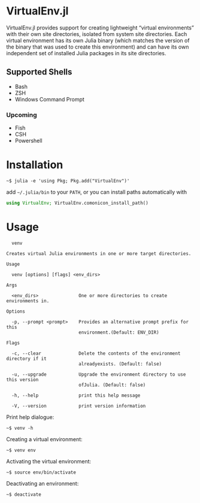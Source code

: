 # VirtualEnv.jl

VirtualEnv.jl provides support for creating lightweight “virtual environments”
with their own site directories, isolated from system site directories. Each
virtual environment has its own Julia binary (which matches the version of the
binary that was used to create this environment) and can have its own
independent set of installed Julia packages in its site directories.

## Supported Shells

- Bash
- ZSH
- Windows Command Prompt

### Upcoming

- Fish
- CSH
- Powershell

# Installation

```
~$ julia -e 'using Pkg; Pkg.add("VirtualEnv")'
```

add `~/.julia/bin` to your `PATH`, or you can install paths automatically with

```julia
using VirtualEnv; VirtualEnv.comonicon_install_path()
```

# Usage

```
  venv

Creates virtual Julia environments in one or more target directories.

Usage

  venv [options] [flags] <env_dirs>

Args

  <env_dirs>               One or more directories to create environments in.

Options

  -p, --prompt <prompt>    Provides an alternative prompt prefix for this
                           environment.(Default: ENV_DIR)

Flags

  -c, --clear              Delete the contents of the environment directory if it
                           alreadyexists. (Default: false)

  -u, --upgrade            Upgrade the environment directory to use this version
                           ofJulia. (Default: false)

  -h, --help               print this help message

  -V, --version            print version information
```

Print help dialogue:

`~$ venv -h`

Creating a virtual environment:

`~$ venv env`

Activating the virtual environment:

`~$ source env/bin/activate`

Deactivating an environment:

`~$ deactivate`
